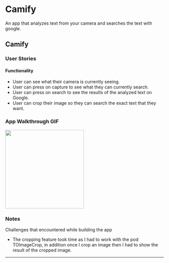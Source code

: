 # Camify
An app that analyzes text from your camera and searches the text with google.


## Camify

### User Stories

#### Functionality
- User can see what their camera is currently seeing.
- User can press on capture to see what they can currently search.
- User can press on search to see the results of the analyzed text on Google.
- User can crop their image so they can search the exact text that they want.

### App Walkthrough GIF

<img src= "https://im5.ezgif.com/tmp/ezgif-5-8043e186bf.gif" width=250><br>

### Notes
Challenges that encountered while building the app

-  The cropping feature took time as I had to work with the pod TOImageCrop, in addition once I crop an image then I had to show the result of the cropped image.
---
